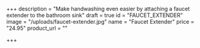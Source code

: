 +++
description = "Make handwashing even easier by attaching a faucet extender to the bathroom sink"
draft = true
id = "FAUCET_EXTENDER"
image = "/uploads/faucet-extender.jpg"
name = "Faucet Extender"
price = "24.95"
product_url = ""

+++
